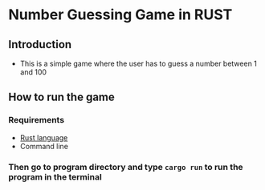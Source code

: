 # Number Guessing Game in RUST

## Introduction

- This is a simple game where the user has to guess a number between 1 and 100

## How to run the game

### Requirements

- [Rust language](https://www.rust-lang.org/tools/install)
- Command line

### Then go to program directory and type `cargo run` to run the program in the terminal
